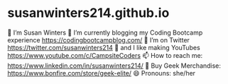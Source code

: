 # susanwinters214.github.io
🔭 I’m Susan Winters
🌱 I’m currently blogging my Coding Bootcamp experience https://codingbootcampblog.com/
🤔 I’m on Twitter https://twitter.com/susanwinters214
💬 and I like making YouTubes https://www.youtube.com/c/CampsiteCoders
📫 How to reach me: https://www.linkedin.com/in/susanwinters214/
👕 Buy Geek Merchandise: https://www.bonfire.com/store/geek-elite/
😄 Pronouns: she/her
